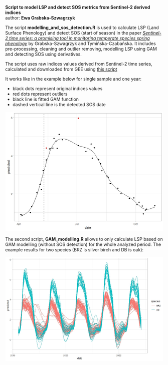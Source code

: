 **Script to model LSP and detect SOS metrics from Sentinel-2 derived indices**  
author: **Ewa Grabska-Szwagrzyk**

The script **modelling_and_sos_detection.R** is used to calculate LSP (Land Surface Phenology) and detect SOS (start of season) in the paper [*Sentinel-2 time series: a promising tool in monitoring temperate species spring phenology*](https://academic.oup.com/forestry/advance-article/doi/10.1093/forestry/cpad039/7241411) by Grabska-Szwagrzyk and Tymińska-Czabańska. It includes pre-processing, cleaning and outlier removing, modelling LSP using GAM and detecting SOS using derivatives. 

The script uses raw indices values derived from Sentinel-2 time series, calculated and downloaded from GEE using [this script](https://code.earthengine.google.com/6f6a5fae3a4c016b9d41c96ba24017a7)  



It works like in the example below for single sample and one year:

* black dots represent original indices values
* red dots represent outliers
* black line is fitted GAM function
* dashed vertical line is the detected SOS date 

![](gam_der_8372.jpeg)


The second script, **GAM_modelling.R** allows to only calculate LSP based on GAM modelling (without SOS detection) for the whole analyzed period. 
The example results for two species (BRZ is silver birch and DB is oak):

![](gam_modelling.jpeg)
